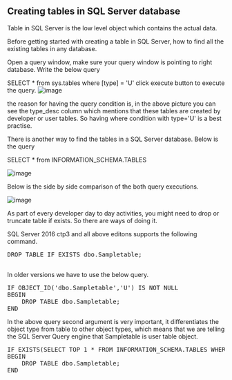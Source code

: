 ## Creating tables in SQL Server database

Table in SQL Server is the low level object which contains the actual data.

Before getting started with creating a table in SQL Server, how to find all the existing tables in any database.

Open a query window, make sure your query window is pointing to right database. Write the below query

SELECT * from sys.tables where [type] = 'U'
click execute button to execute the query.
![image](https://github.com/bodempudi/CodeSnippets/assets/2835142/3b992d31-db9c-4e44-b3d0-e1394bc9e050)

the reason for having the query condition is, in the above picture you can see the type_desc column which mentions that these tables are created by developer or user tables. So having where condition with type='U' is a best practise.

There is another way to find the tables in a SQL Server database. Below is the query

SELECT * from INFORMATION_SCHEMA.TABLES 

![image](https://github.com/bodempudi/CodeSnippets/assets/2835142/597cf38d-9bf1-4731-b52d-fb9e97529e0c)

Below is the side by side comparison of the both query executions.

![image](https://github.com/bodempudi/CodeSnippets/assets/2835142/95b46a58-16a1-47b4-9a3a-a8590a9bcf26)

As part of every developer day to day activities, you might need to drop or truncate table if exists. So there are ways of doing it.

SQL Server 2016 ctp3 and all above editons supports the following command.
<pre>
DROP TABLE IF EXISTS dbo.Sampletable;

</pre>
In older versions we have to use the below query.
<pre>
IF OBJECT_ID('dbo.Sampletable','U') IS NOT NULL
BEGIN
	DROP TABLE dbo.Sampletable;
END
</pre>
In the above query second argument is very important, it differentiates the object type from table to other object types, which means that we are telling 
the SQL Server Query engine that Sampletable is user table object. 
<pre>
IF EXISTS(SELECT TOP 1 * FROM INFORMATION_SCHEMA.TABLES WHERE TABLE_NAME='Sampletable' and TABLE_SCHEMA='dbo')
BEGIN
	DROP TABLE dbo.Sampletable;
END
</pre>
